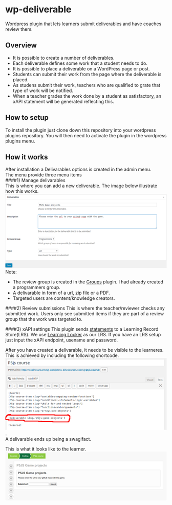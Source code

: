 # wp-deliverable
Wordpress plugin that lets learners submit deliverables and have coaches review them. 

## Overview
* It is possible to create a number of deliverables. 
* Each deliverable defines some work that a student needs to do.
* It is possible to place a deliverable on a WordPress page or post.
* Students can submit their work from the page where the deliverable is placed.
* As studens submit their work, teachers who are qualified to grate that type of work will be notified.
* When a teacher grades the work done by a student as satisfactory, an xAPI statement will be generated reflecting this.

## How to setup
To install the plugin just clone down this repository into your wordpress plugins repository. You will then need to activate the plugin in the wordpress plugins menu. 

## How it works
After installation a Delivarables options is created in the admin menu. </br>
The menu provide three menu items</br>
####1) Manage delivarables</br>
This is where you can add a new deliverable. The image below illustrate how this works. 
![delivarables](https://github.com/tunapanda/wp-deliverable/blob/master/img/delivarables.png)
Note:</br> 
* The review group is created in the [Groups](https://wordpress.org/plugins/groups/) plugin. I had already created a programmers group. </br>
* A delivarable in form of a  url, zip file or a PDF.
* Targeted users are content/knowledge creators.</br>

####2) Review submissions
This is where the teacher/reviewer checks any submitted work. Users only see submitted items if they are part of a review group that the work was targeted to. </br>

####3) xAPI settings
This plugin sends [statements](https://tincanapi.com/statements-101/) to a Learning Record Store(LRS). We use [Learning Locker](https://learninglocker.net/) as our LRS. If you have an LRS setup just input the xAPI endpoint, usename and password.

After you have created a delivarable, it needs to be visible to the learneres. This is achieved by including the following shortcode.
![deliv-shortcode](https://github.com/tunapanda/wp-deliverable/blob/master/img/deliv-shortcode.png). </br>A delivarable ends up being a swagifact. 

This is what it looks like to the learner.
![deliv-front](https://github.com/tunapanda/wp-deliverable/blob/master/img/deliv-front.png)
